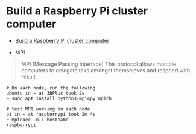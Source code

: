 # Build a Raspberry Pi cluster computer


* [Build a Raspberry Pi cluster computer](https://magpi.raspberrypi.org/articles/build-a-raspberry-pi-cluster-computer)

* MPI
> MPI (Message Passing Interface) This protocol allows multiple computers to delegate taks amongst themseleves and respond with result. 
```
# On each node, run the following
ubuntu in ~ at 3BPlus took 2s
➜ sudo apt install python3-mpi4py mpich

# test MPI working on each node
pi in ~ at raspberrypi took 2m 4s
➜ mpiexec -n 1 hostname
raspberrypi
```
